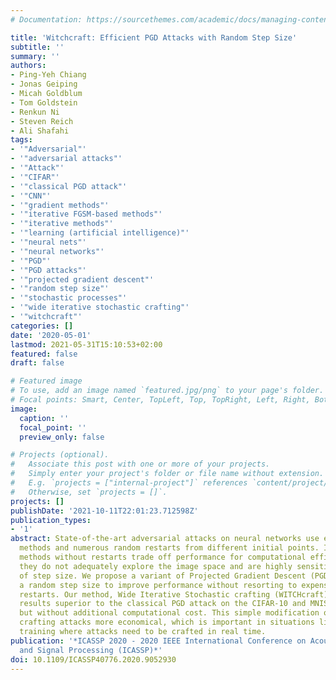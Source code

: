 ```yaml
---
# Documentation: https://sourcethemes.com/academic/docs/managing-content/

title: 'Witchcraft: Efficient PGD Attacks with Random Step Size'
subtitle: ''
summary: ''
authors:
- Ping-Yeh Chiang
- Jonas Geiping
- Micah Goldblum
- Tom Goldstein
- Renkun Ni
- Steven Reich
- Ali Shafahi
tags:
- '"Adversarial"'
- '"adversarial attacks"'
- '"Attack"'
- '"CIFAR"'
- '"classical PGD attack"'
- '"CNN"'
- '"gradient methods"'
- '"iterative FGSM-based methods"'
- '"iterative methods"'
- '"learning (artificial intelligence)"'
- '"neural nets"'
- '"neural networks"'
- '"PGD"'
- '"PGD attacks"'
- '"projected gradient descent"'
- '"random step size"'
- '"stochastic processes"'
- '"wide iterative stochastic crafting"'
- '"witchcraft"'
categories: []
date: '2020-05-01'
lastmod: 2021-05-31T15:10:53+02:00
featured: false
draft: false

# Featured image
# To use, add an image named `featured.jpg/png` to your page's folder.
# Focal points: Smart, Center, TopLeft, Top, TopRight, Left, Right, BottomLeft, Bottom, BottomRight.
image:
  caption: ''
  focal_point: ''
  preview_only: false

# Projects (optional).
#   Associate this post with one or more of your projects.
#   Simply enter your project's folder or file name without extension.
#   E.g. `projects = ["internal-project"]` references `content/project/deep-learning/index.md`.
#   Otherwise, set `projects = []`.
projects: []
publishDate: '2021-10-11T22:01:23.712598Z'
publication_types:
- '1'
abstract: State-of-the-art adversarial attacks on neural networks use expensive iterative
  methods and numerous random restarts from different initial points. Iterative FGSM-based
  methods without restarts trade off performance for computational efficiency because
  they do not adequately explore the image space and are highly sensitive to the choice
  of step size. We propose a variant of Projected Gradient Descent (PGD) that uses
  a random step size to improve performance without resorting to expensive random
  restarts. Our method, Wide Iterative Stochastic crafting (WITCHcraft), achieves
  results superior to the classical PGD attack on the CIFAR-10 and MNIST data sets
  but without additional computational cost. This simple modification of PGD makes
  crafting attacks more economical, which is important in situations like adversarial
  training where attacks need to be crafted in real time.
publication: '*ICASSP 2020 - 2020 IEEE International Conference on Acoustics, Speech
  and Signal Processing (ICASSP)*'
doi: 10.1109/ICASSP40776.2020.9052930
---
```


